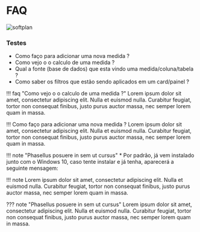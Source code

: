 # FAQ
![softplan](https://img.shields.io/badge/softplan-bi-blue)

### Testes
- Como faço para adicionar uma nova medida ?
- Como vejo o o calculo de uma medida ?
- Qual a fonte (base de dados) que esta vindo uma medida/coluna/tabela ?
- Como saber os filtros que estão sendo aplicados em um card/painel ?



!!! faq "Como vejo o o calculo de uma medida ?"
    Lorem ipsum dolor sit amet, consectetur adipiscing elit. Nulla et euismod
    nulla. Curabitur feugiat, tortor non consequat finibus, justo purus auctor
    massa, nec semper lorem quam in massa.


!!! Como faço para adicionar uma nova medida ?
    Lorem ipsum dolor sit amet, consectetur adipiscing elit. Nulla et euismod
    nulla. Curabitur feugiat, tortor non consequat finibus, justo purus auctor
    massa, nec semper lorem quam in massa.


!!! note "Phasellus posuere in sem ut cursus"
    * Por padrão, já vem instalado junto com o Windows 10, caso tente instalar e já tenha, aparecerá a seguinte mensagem:

!!! note
    Lorem ipsum dolor sit amet, consectetur adipiscing elit. Nulla et euismod
    nulla. Curabitur feugiat, tortor non consequat finibus, justo purus auctor
    massa, nec semper lorem quam in massa.


??? note "Phasellus posuere in sem ut cursus"
    Lorem ipsum dolor sit amet, consectetur adipiscing elit. Nulla et euismod
    nulla. Curabitur feugiat, tortor non consequat finibus, justo purus auctor
    massa, nec semper lorem quam in massa.